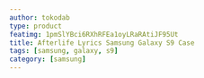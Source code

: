 ```yaml
---
author: tokodab
type: product
featimg: 1pmSlYBci6RXhRFEa1oyLRaRAtiJF95Ut
title: Afterlife Lyrics Samsung Galaxy S9 Case
tags: [samsung, galaxy, s9]
category: [samsung]
---
```

